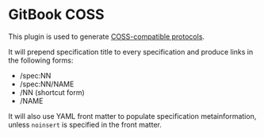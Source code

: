 GitBook COSS
============

This plugin is used to generate [COSS-compatible protocols](http://rfc.unprotocols.org/2/).

It will prepend specification title to every specification and produce links
in the following forms:

* /spec:NN
* /spec:NN/NAME
* /NN (shortcut form)
* /NAME

It will also use YAML front matter to populate specification metainformation, unless `noinsert` is specified in the front matter.
